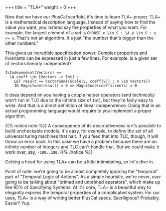 +++
title = "TLA+"
weight = 0
+++

Now that we have our PlusCal scaffold, it's time to learn TLA+ proper. TLA+ is a mathematical description language. Instead of saying how to find the value you want, you instead say the properties of what you want. For example, the largest element of a set is `CHOOSE x \in S : \A y \in S : y <= x`. That's not an algorithm. It's just "the number that's bigger than the other numbers." 

This gives us incredible specification power. Complex properties and invariants can be expressed in just a few lines. For example, is a given set of vectors linearly independent?

``` tla
IsIndependent(Vectors) == 
  \A coeff \in [Vectors -> Int] :
    LET result == VectorSum({Scale(v, coeff[v]) : v \in Vectors})
    IN Magnitude(result) = 0 => Magnitude(coefficients) = 0
```

It does depend on you having a couple helper operators (and _technically_ won't run in TLC due to the infinite size of `Int`), but they're fairly easy to write. And that is a direct definition of linear independence. Doing that in an actual programming language would require to you implement a proper algorithm.

{{% notice note %}}
A consequence of its descriptiveness is it's possible to build uncheckable models. It's easy, for example, to define the set of all universal turing machines that halt. If you feed that into TLC, though, it will throw an error back. In this case we have a problem because there are an infinite number of integers and TLC can't handle that. But we could make it work over, say, `-100..100`.
{{% /notice %}}

Getting a head for using TLA+ can be a little intimidating, so let's dive in.

Point of note: we're going to be almost completely ignoring the "temporal" part of "Temporal Logic of Actions". As a simple heuristic, we're never, _ever_ going to be talking about "primed and unprimed operators", which make up like 95% of Specifying Systems. At it's core, TLA+ is a beautiful way to elegantly express the temporal properties of a complicated system. For our uses, TLA+ is a way of writing better PlusCal specs. Sacriligious? Probably. Easier? Yup.
